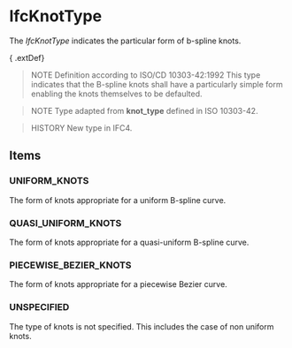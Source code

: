 # IfcKnotType

The _IfcKnotType_ indicates the particular form of b-spline knots.
<!-- end of short definition -->

{ .extDef}
> NOTE Definition according to ISO/CD 10303-42:1992
> This type indicates that the B-spline knots shall have a particularly simple form enabling the knots themselves to be defaulted.

> NOTE Type adapted from **knot_type** defined in ISO 10303-42.

> HISTORY New type in IFC4.

## Items

### UNIFORM_KNOTS
The form of knots appropriate for a uniform B-spline curve.

### QUASI_UNIFORM_KNOTS
The form of knots appropriate for a quasi-uniform B-spline curve.

### PIECEWISE_BEZIER_KNOTS
The form of knots appropriate for a piecewise Bezier curve.

### UNSPECIFIED
The type of knots is not specified. This includes the case of non uniform knots.
